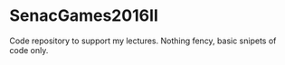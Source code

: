 # SenacGames2016II
Code repository to support my lectures. Nothing fency, basic snipets of code only.
